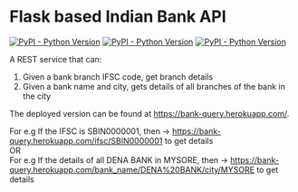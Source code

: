 # Flask based Indian Bank API

[![PyPI - Python Version](https://img.shields.io/pypi/pyversions/Django.svg)](https://github.com/abhishekmaity/backend-assignment)
[![PyPI - Python Version](https://img.shields.io/badge/build-flask%201.0.2-green.svg)](https://github.com/abhishekmaity/backend-assignment)
[![PyPI - Python Version](https://img.shields.io/badge/database-SQLite-lightgrey.svg)](https://github.com/abhishekmaity/backend-assignment)

A REST service that can:
1. Given a bank branch IFSC code, get branch details
2. Given a bank name and city, gets details of all branches of the bank in the city

The deployed version can be found at https://bank-query.herokuapp.com/. <br>



For e.g If the IFSC is SBIN0000001, then → https://bank-query.herokuapp.com/ifsc/SBIN0000001 to get details <br>
OR<br>
For e.g If the details of all DENA BANK in MYSORE, then → https://bank-query.herokuapp.com/bank_name/DENA%20BANK/city/MYSORE to get details



